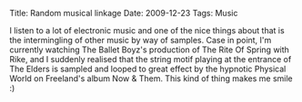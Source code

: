 Title: Random musical linkage
Date: 2009-12-23
Tags: Music

I listen to a lot of electronic music and one of the nice things about that is the intermingling of other music by way of samples.
Case in point, I'm currently watching The Ballet Boyz's production of The Rite Of Spring with Rike, and I suddenly realised that the string motif playing at the entrance of The Elders is sampled and looped to great effect by the hypnotic Physical World on Freeland's album Now & Them.
This kind of thing makes me smile :)
